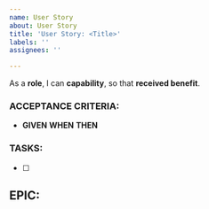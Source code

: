 ```yaml
---
name: User Story
about: User Story
title: 'User Story: <Title>'
labels: ''
assignees: ''

---
```


As a **role**, I can **capability**, so that **received benefit**.

### ACCEPTANCE CRITERIA:
- **GIVEN**
**WHEN**
**THEN**

### TASKS:
- [ ]

## EPIC: #
